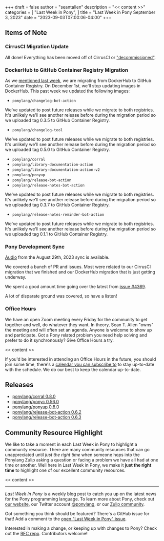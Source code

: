 +++
draft = false
author = "seantallen"
description = "<< content >>"
categories = [
    "Last Week in Pony",
]
title = "Last Week in Pony September 3, 2023"
date = "2023-09-03T07:00:06-04:00"
+++

## Items of Note

### CirrusCI Migration Update

All done! Everything has been moved off of CirrusCI or ["decommissioned"](https://www.youtube.com/watch?v=yVDP5M0eTcM).

### DockerHub to GitHub Container Registry Migration

As we [mentioned last week](https://www.ponylang.io/blog/2023/08/last-week-in-pony-august-27-2023/#we-re-migrating-container-images-from-dockerhub-to-github-container-registry), we are migrating from DockerHub to GitHub Container Registry. On December 1st, we'll stop updating images in DockerHub. This past week we updated the following images:

- `ponylang/changelog-bot-action`

We've updated to post future releases while we migrate to both registries. It's unlikely we'll see another release before during the migration period so we uploaded tag 0.3.5 to GitHub Container Registry.

- `ponylang/changelog-tool`

We've updated to post future releases while we migrate to both registries. It's unlikely we'll see another release before during the migration period so we uploaded tag 0.5.0 to GitHub Container Registry.

- `ponylang/corral`
- `ponylang/library-documentation-action`
- `ponylang/library-documentation-action-v2`
- `ponylang/ponyup`
- `ponylang/release-bot-action`
- `ponylang/release-notes-bot-action`

We've updated to post future releases while we migrate to both registries. It's unlikely we'll see another release before during the migration period so we uploaded tag 0.3.7 to GitHub Container Registry.

- `ponylang/release-notes-reminder-bot-action`

We've updated to post future releases while we migrate to both registries. It's unlikely we'll see another release before during the migration period so we uploaded tag 0.1.1 to GitHub Container Registry.

### Pony Development Sync

[Audio](https://sync-recordings.ponylang.io/r/2023_08_229.m4a) from the August 29th, 2023 sync is available.

We covered a bunch of PR and issues. Most were related to our CirrusCI migration that we finished and our DockerHub migration that is just getting underway.

We spent a good amount time going over the latest from [issue #4369](https://github.com/ponylang/ponyc/issues/4369).

A lot of disparate ground was covered, so have a listen!

### Office Hours

We have an open Zoom meeting every Friday for the community to get together and well, do whatever they want. In theory, Sean T. Allen "owns" the meeting and will often set an agenda. Anyone is welcome to show up and participate. Got a Pony related problem you need help solving and prefer to do it synchronously? Give Office Hours a try.

<< content >>

If you'd be interested in attending an Office Hours in the future, you should join some time, there's a [calendar you can subscribe to](https://calendar.google.com/calendar/ical/4465e68ae24131ae00461a40893f2637a2c9ac510e311a44ff78680e2f183ce3%40group.calendar.google.com/public/basic.ics) to stay up-to-date with the schedule. We do our best to keep the calendar up-to-date.

## Releases

- [ponylang/corral 0.8.0](https://github.com/ponylang/corral/releases/tag/0.8.0)
- [ponylang/ponyc 0.56.0](https://github.com/ponylang/ponyc/releases/tag/0.56.0)
- [ponylang/ponyup 0.8.0](https://github.com/ponylang/ponyup/releases/tag/0.8.0)
- [ponylang/release-bot-action 0.6.2](https://github.com/ponylang/release-bot-action/releases/tag/0.6.2)
- [ponylang/release-bot-action 0.6.3](https://github.com/ponylang/release-bot-action/releases/tag/0.6.3)

## Community Resource Highlight

We like to take a moment in each Last Week in Pony to highlight a community resource. There are many community resources that can go unappreciated until _just the right time_ when someone hops into the Ponylang Zulip asking a question or facing a problem we have all had at one time or another. Well here in Last Week in Pony, we make it **just the right time** to highlight one of our excellent community resources.

<< content >>

---

_Last Week In Pony_ is a weekly blog post to catch you up on the latest news for the Pony programming language. To learn more about Pony, check out [our website](https://ponylang.io), our Twitter account [@ponylang](https://twitter.com/ponylang), or our [Zulip community](https://ponylang.zulipchat.com).

Got something you think should be featured? There's a GitHub issue for that! Add a comment to the [open "Last Week in Pony" issue](https://github.com/ponylang/ponylang.github.io/issues?q=is%3Aissue+is%3Aopen+label%3Alast-week-in-pony).

Interested in making a change, or keeping up with changes to Pony? Check out the [RFC repo](https://github.com/ponylang/rfcs). Contributors welcome!

